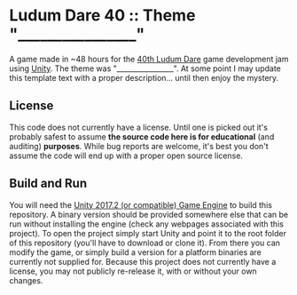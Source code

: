 Ludum Dare 40 :: Theme "________________"
====================

A game made in ~48 hours for the [40th Ludum Dare](https://ldjam.com/events/ludum-dare/40) game development jam using [Unity](https://unity3d.com/). The theme was "________________". At some point I may update this template text with a proper description... until then enjoy the mystery.

License
-----------

This code does not currently have a license. Until one is picked out it's probably safest to assume **the source code here is for educational** (and auditing) **purposes**. While bug reports are welcome, it's best you don't assume the code will end up with a proper open source license.

Build and Run
-----------

You will need the [Unity 2017.2 (or compatible) Game Engine](https://unity3d.com/unity/whats-new/unity-2017.2.0) to build this repository. A binary version should be provided somewhere else that can be run without installing the engine (check any webpages associated with this project). To open the project simply start Unity and point it to the root folder of this repository (you'll have to download or clone it). From there you can modify the game, or simply build a version for a platform binaries are currently not supplied for. Because this project does not currently have a license, you may not publicly re-release it, with or without your own changes.
